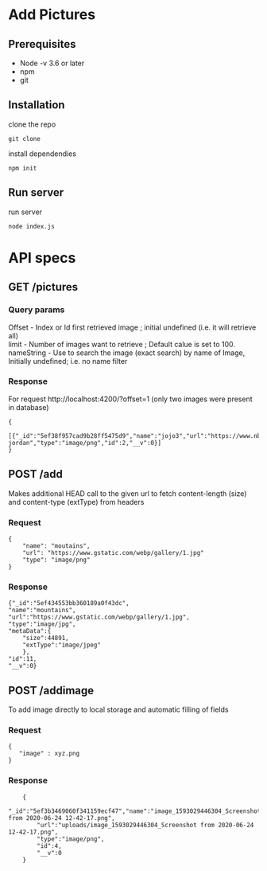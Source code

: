 # Add Pictures

## Prerequisites

- Node -v 3.6 or later
- npm
- git

## Installation

clone the repo

```
git clone
```

install dependendies

```
npm init
```

## Run server

run server

```
node index.js
```

# API specs

## GET /pictures

### Query params

Offset - Index or Id first retrieved image ; initial undefined (i.e. it will retrieve all)  
 limit - Number of images want to retrieve ; Default calue is set to 100.  
 nameString - Use to search the image (exact search) by name of Image, Initially undefined; i.e. no name filter

### Response

For request http://localhost:4200/?offset=1 (only two images were present in database)

```
{
    [{"_id":"5ef38f957cad9b28ff5475d9","name":"jojo3","url":"https://www.nba.com/history/legends/profiles/michael-jordan","type":"image/png","id":2,"__v":0}]
}
```

## POST /add

Makes additional HEAD call to the given url to fetch content-length (size) and content-type (extType) from headers

### Request

```
{
    "name": "moutains",
    "url": "https://www.gstatic.com/webp/gallery/1.jpg"
    "type": "image/png"
}
```

### Response

```
{"_id":"5ef434553bb360189a0f43dc",
"name":"mountains",
"url":"https://www.gstatic.com/webp/gallery/1.jpg",
"type":"image/jpg",
"metaData":{
    "size":44891,
    "extType":"image/jpeg"
    },
"id":11,
"__v":0}
```

## POST /addimage

To add image directly to local storage and automatic filling of fields

### Request

```
{
   "image" : xyz.png
}
```

### Response

```
    {
        "_id":"5ef3b3469060f341159ecf47","name":"image_1593029446304_Screenshot from 2020-06-24 12-42-17.png",
        "url":"uploads/image_1593029446304_Screenshot from 2020-06-24 12-42-17.png",
        "type":"image/png",
        "id":4,
        "__v":0
    }


```
